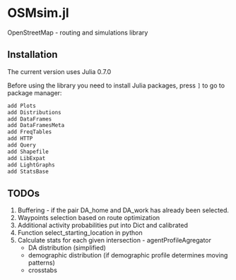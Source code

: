 # OSMsim.jl
OpenStreetMap - routing and simulations library

## Installation

The current version uses Julia 0.7.0

Before using the library you need to install Julia packages, press `]` to go to package manager:

```julia
add Plots
add Distributions
add DataFrames
add DataFramesMeta
add FreqTables
add HTTP
add Query
add Shapefile
add LibExpat
add LightGraphs
add StatsBase
```







## TODOs

1. Buffering - if the pair DA_home and DA_work has already been selected.
2. Waypoints selection based on route optimization
3. Additional activity probabilities put into Dict and calibrated
4. Function select_starting_location in python
5. Calculate stats for each given intersection - agentProfileAgregator
   * DA distribution   (simplified)
   * demographic distribution (if demographic profile determines moving patterns)
   * crosstabs
   
## 



